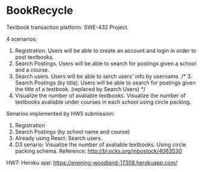 # BookRecycle
Textbook transaction platform. SWE-432 Project. 

4 scenarios:
1. Registration. Users will be able to create an account and login in order to post textbooks.
2. Search Postings. Users will be able to search for postings given a school and a course.
3. Search users. Users will be able to serch users' info by username. 
/* 3. Search Postings (by title). Users will be able to search for postings given the title of a textbook. (replaced by Search Users) */
4. Visualize the number of avaliable textbooks. Visualize the number of textbooks avaliable under courses in each school using circle packing.






Senarios implemented by HW5 submission:
1. Registration
2. Search Postings (by school name and course)
3. Already using React: Search users. 
4. D3 senario: Visualize the number of avaliable textbooks. Using circle packing schema. Reference: http://bl.ocks.org/mbostock/4063530


HW7:
Heroku app: https://evening-woodland-17308.herokuapp.com/
